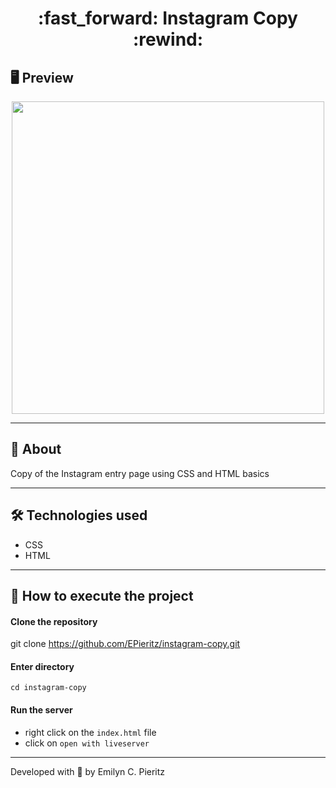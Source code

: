 <h1 align = "center"> :fast_forward: Instagram Copy :rewind: </h1>

## 🖥 Preview
<p align = "center">
  <img src = "https://scontent.fbnu2-1.fna.fbcdn.net/v/t1.0-9/118556043_1714331668721177_1264855136315739842_n.jpg?_nc_cat=100&_nc_sid=0debeb&_nc_eui2=AeHq-d053mCS7adGyFDIDdx6h0DprVKTn8CHQOmtUpOfwKd7xJGYg1fuS9nEzdKS3rtx4UykWpy7YJafFRvPOQo6&_nc_ohc=87x5hTj1qKEAX_CimPE&_nc_oc=AQls-pJvS-5JDTIwY4saPWcXvVWcpxvvtGd_X57mTO-OkkXbMvB8jrXV5EA9jJZ9k8FyIWYlChcEzgOXFeyX7jrx&_nc_ht=scontent.fbnu2-1.fna&oh=4f1dd5ee3ae0ec80e5db7e3685cbbcf3&oe=5F708576" width = "500">
</p>


---

## 📖 About
Copy of the Instagram entry page using CSS and HTML basics

---

## 🛠 Technologies used
- CSS
- HTML

---

## 🚀 How to execute the project
#### Clone the repository
git clone https://github.com/EPieritz/instagram-copy.git

#### Enter directory
`cd instagram-copy`

#### Run the server
- right click on the `index.html` file
- click on `open with liveserver`

---
Developed with 💙 by Emilyn C. Pieritz
